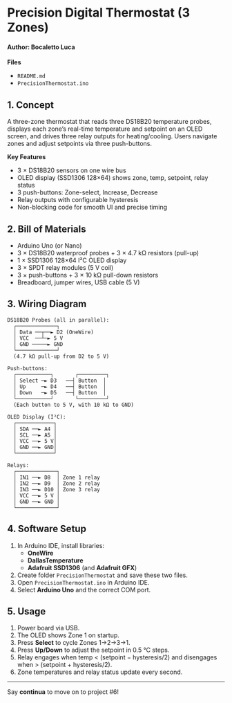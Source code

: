 # Precision Digital Thermostat (3 Zones)
#### Author: Bocaletto Luca

**Files**  
- `README.md`  
- `PrecisionThermostat.ino`

## 1. Concept  
A three-zone thermostat that reads three DS18B20 temperature probes, displays each zone’s real-time temperature and setpoint on an OLED screen, and drives three relay outputs for heating/cooling. Users navigate zones and adjust setpoints via three push-buttons.

**Key Features**  
- 3 × DS18B20 sensors on one wire bus  
- OLED display (SSD1306 128×64) shows zone, temp, setpoint, relay status  
- 3 push-buttons: Zone-select, Increase, Decrease  
- Relay outputs with configurable hysteresis  
- Non-blocking code for smooth UI and precise timing  

## 2. Bill of Materials  
- Arduino Uno (or Nano)  
- 3 × DS18B20 waterproof probes + 3 × 4.7 kΩ resistors (pull-up)  
- 1 × SSD1306 128×64 I²C OLED display  
- 3 × SPDT relay modules (5 V coil)  
- 3 × push-buttons + 3 × 10 kΩ pull-down resistors  
- Breadboard, jumper wires, USB cable (5 V)  

## 3. Wiring Diagram

    DS18B20 Probes (all in parallel):
      ┌─────────────┐
      │ Data ──┬──► D2 (OneWire)
      │ VCC  ──┴─► 5 V
      │ GND ─────► GND
      └─────────────┘
      (4.7 kΩ pull-up from D2 to 5 V)

    Push-buttons:
      ┌───────────┐       ┌─────────┐
      │ Select ─► D3   ──┤ Button  │
      │ Up     ─► D4   ──┤ Button  │
      │ Down   ─► D5   ──┤ Button  │
      └───────────┘       └─────────┘
      (Each button to 5 V, with 10 kΩ to GND)

    OLED Display (I²C):
      ┌────────────┐
      │ SDA ──► A4 │
      │ SCL ──► A5 │
      │ VCC ──► 5 V│
      │ GND ──► GND│
      └────────────┘

    Relays:
      ┌─────────────┐
      │ IN1 ──► D8  │ Zone 1 relay
      │ IN2 ──► D9  │ Zone 2 relay
      │ IN3 ──► D10 │ Zone 3 relay
      │ VCC ──► 5 V │
      │ GND ──► GND │
      └─────────────┘

## 4. Software Setup  
1. In Arduino IDE, install libraries:  
   - **OneWire**  
   - **DallasTemperature**  
   - **Adafruit SSD1306** (and **Adafruit GFX**)  
2. Create folder `PrecisionThermostat` and save these two files.  
3. Open `PrecisionThermostat.ino` in Arduino IDE.  
4. Select **Arduino Uno** and the correct COM port.  

## 5. Usage  
1. Power board via USB.  
2. The OLED shows Zone 1 on startup.  
3. Press **Select** to cycle Zones 1→2→3→1.  
4. Press **Up/Down** to adjust the setpoint in 0.5 °C steps.  
5. Relay engages when temp < (setpoint − hysteresis/2) and disengages when > (setpoint + hysteresis/2).  
6. Zone temperatures and relay status update every second.

---

Say **continua** to move on to project #6!  
